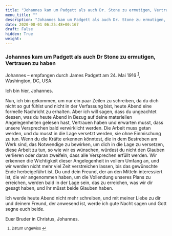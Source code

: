 ```yaml
---
title: "Johannes kam um Padgett als auch Dr. Stone zu ermutigen, Vertrauen zu haben"
menu_title: ""
description: "Johannes kam um Padgett als auch Dr. Stone zu ermutigen, Vertrauen zu haben"
date: 2020-08-01 06:25:48+00:167
draft: False
hidden: True
weight:
---
```

### Johannes kam um Padgett als auch Dr Stone zu ermutigen, Vertrauen zu haben

Johannes – empfangen durch James Padgett am 24. Mai 1916 <sup id="a1">[1](#f1)</sup>, Washington, DC, USA.

Ich bin hier, Johannes.

Nun, ich bin gekommen, um nur ein paar Zeilen zu schreiben, da du dich nicht so gut fühlst und nicht in der Verfassung bist, heute Abend eine formelle Nachricht zu erhalten. Aber ich will sagen, dass du ungeachtet dessen, was du heute Abend in Bezug auf deine materiellen Angelegenheiten gelesen hast, Vertrauen haben und erwarten musst, dass unsere Versprechen bald verwirklicht werden. Die Arbeit muss getan werden, und du musst in die Lage versetzt werden, sie ohne Einmischung zu tun. Wenn du die Kräfte erkennen könntest, die in dem Bestreben am Werk sind, das Notwendige zu bewirken, um dich in die Lage zu versetzen, diese Arbeit zu tun, so wie wir es wünschen, würdest du nicht den Glauben verlieren oder daran zweifeln, dass alle Versprechen erfüllt werden. Wir erkennen die Wichtigkeit dieser Angelegenheit in vollem Umfang an, und wir werden nicht mehr viel Zeit verstreichen lassen, bis das gewünschte Ende herbeigeführt ist. Du und dein Freund, der an den Mitteln interessiert ist, die wir angenommen haben, um die Vollendung unseres Plans zu erreichen, werden bald in der Lage sein, das zu erreichen, was wir dir gesagt haben, und ihr müsst beide Glauben haben.

Ich werde heute Abend nicht mehr schreiben, und mit meiner Liebe zu dir und deinem Freund, der anwesend ist, werde ich gute Nacht sagen und Gott segne euch beide.

Euer Bruder in Christus, Johannes.
<small>

1. <large id="f1"> Datum ungewiss [↩](#a1)
